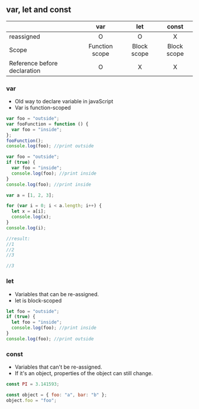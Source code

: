 ## var, let and const

|                              |      var       |     let     |    const    |
| ---------------------------- | :------------: | :---------: | :---------: |
| reassigned                   |       O        |      O      |      X      |
| Scope                        | Function scope | Block scope | Block scope |
| Reference before declaration |       O        |      X      |      X      |

### var

- Old way to declare variable in javaScript
- Var is function-scoped

```javascript
var foo = "outside";
var fooFunction = function () {
  var foo = "inside";
};
fooFunction();
console.log(foo); //print outside
```

```javascript
var foo = "outside";
if (true) {
  var foo = "inside";
  console.log(foo); //print inside
}
console.log(foo); //print inside
```

```javascript
var a = [1, 2, 3];

for (var i = 0; i < a.length; i++) {
  let x = a[i];
  console.log(x);
}
console.log(i);

//result:
//1
//2
//3

//3
```

### let

- Variables that can be re-assigned.
- let is block-scoped

```javascript
let foo = "outside";
if (true) {
  let foo = "inside";
  console.log(foo); //print inside
}
console.log(foo); //print outside
```

### const

- Variables that can't be re-assigned.
- If it's an object, properties of the object can still change.

```javascript
const PI = 3.141593;
```

```javascript
const object = { foo: "a", bar: "b" };
object.foo = "foo";
```
